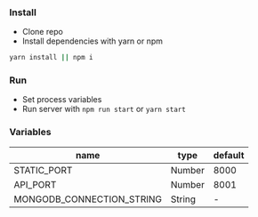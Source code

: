 ### Install
- Clone repo
- Install dependencies with yarn or npm
```bash
yarn install || npm i
```

### Run 
- Set process variables
- Run server with `npm run start` or `yarn start`

### Variables
| name                      | type   | default |
|---------------------------|--------|---------|
| STATIC_PORT               | Number | 8000    |
| API_PORT                  | Number | 8001    |
| MONGODB_CONNECTION_STRING | String | -       |
